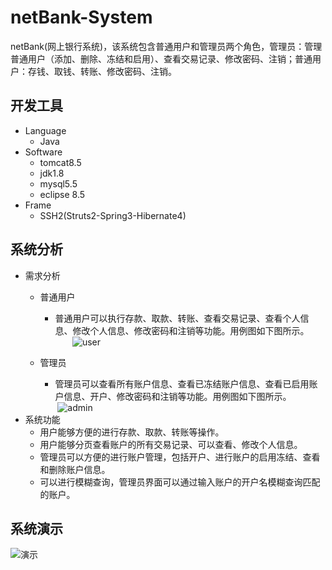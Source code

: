 # netBank-System
netBank(网上银行系统)，该系统包含普通用户和管理员两个角色，管理员：管理普通用户（添加、删除、冻结和启用）、查看交易记录、修改密码、注销；普通用户：存钱、取钱、转账、修改密码、注销。

## 开发工具
* Language
    * Java
* Software
    * tomcat8.5
    * jdk1.8
    * mysql5.5
    * eclipse 8.5
* Frame
    * SSH2(Struts2-Spring3-Hibernate4)
    
## 系统分析
* 需求分析
    * 普通用户
        * 普通用户可以执行存款、取款、转账、查看交易记录、查看个人信息、修改个人信息、修改密码和注销等功能。用例图如下图所示。<br>
        ![user](https://github.com/amateur-RD/netBank-System/raw/master/demo/user.png)

    * 管理员
        * 管理员可以查看所有账户信息、查看已冻结账户信息、查看已启用账户信息、开户、修改密码和注销等功能。用例图如下图所示。<br>
         ![admin](https://github.com/amateur-RD/netBank-System/raw/master/demo/admin.png)
* 系统功能
    * 用户能够方便的进行存款、取款、转账等操作。
    * 用户能够分页查看账户的所有交易记录、可以查看、修改个人信息。
    * 管理员可以方便的进行账户管理，包括开户、进行账户的启用冻结、查看和删除账户信息。
    * 可以进行模糊查询，管理员界面可以通过输入账户的开户名模糊查询匹配的账户。

## 系统演示
![演示](https://github.com/amateur-RD/netBank-System/raw/master/demo/演示.gif)
